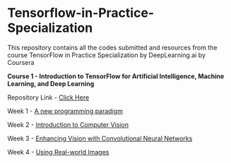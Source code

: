 # Tensorflow-in-Practice-Specialization
This repository contains all the codes submitted and resources from the course TensorFlow in Practice Specialization by DeepLearning.ai by Coursera


**Course 1 - Introduction to TensorFlow for Artificial Intelligence, Machine Learning, and Deep Learning**

Repository Link - [Click Here](https://github.com/eternaldemon/TensorflowinPractice-Specialization/tree/master/Course%201)

Week 1 - [A new programming paradigm](https://github.com/eternaldemon/TensorflowinPractice-Specialization/tree/master/Course%201/Week%201)

Week 2 - [Introduction to Computer Vision](https://github.com/eternaldemon/TensorflowinPractice-Specialization/tree/master/Course%201/Week%202)

Week 3 - [Enhancing Vision with Convolutional Neural Networks](https://github.com/eternaldemon/TensorflowinPractice-Specialization/tree/master/Course%201/Week%203)

Week 4 - [Using Real-world Images](https://github.com/eternaldemon/TensorflowinPractice-Specialization/tree/master/Course%201/Week%204)  
